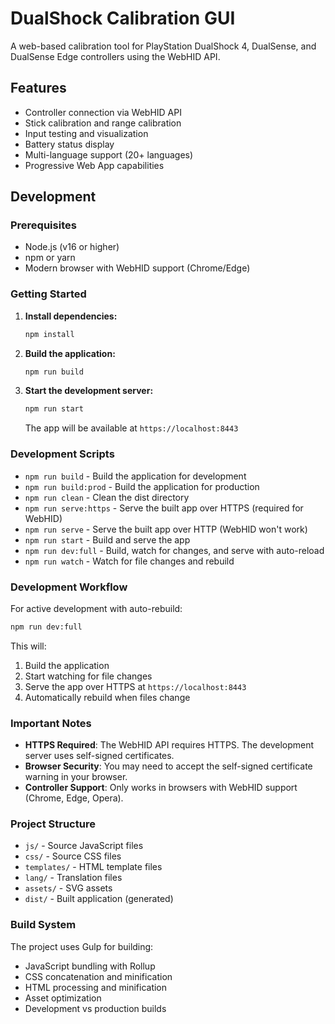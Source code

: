 # DualShock Calibration GUI

A web-based calibration tool for PlayStation DualShock 4, DualSense, and DualSense Edge controllers using the WebHID API.

## Features

- Controller connection via WebHID API
- Stick calibration and range calibration
- Input testing and visualization
- Battery status display
- Multi-language support (20+ languages)
- Progressive Web App capabilities

## Development

### Prerequisites

- Node.js (v16 or higher)
- npm or yarn
- Modern browser with WebHID support (Chrome/Edge)

### Getting Started

1. **Install dependencies:**

   ```bash
   npm install
   ```

2. **Build the application:**

   ```bash
   npm run build
   ```

3. **Start the development server:**

   ```bash
   npm run start
   ```

   The app will be available at `https://localhost:8443`

### Development Scripts

- `npm run build` - Build the application for development
- `npm run build:prod` - Build the application for production
- `npm run clean` - Clean the dist directory
- `npm run serve:https` - Serve the built app over HTTPS (required for WebHID)
- `npm run serve` - Serve the built app over HTTP (WebHID won't work)
- `npm run start` - Build and serve the app
- `npm run dev:full` - Build, watch for changes, and serve with auto-reload
- `npm run watch` - Watch for file changes and rebuild

### Development Workflow

For active development with auto-rebuild:

```bash
npm run dev:full
```

This will:

1. Build the application
2. Start watching for file changes
3. Serve the app over HTTPS at `https://localhost:8443`
4. Automatically rebuild when files change

### Important Notes

- **HTTPS Required**: The WebHID API requires HTTPS. The development server uses self-signed certificates.
- **Browser Security**: You may need to accept the self-signed certificate warning in your browser.
- **Controller Support**: Only works in browsers with WebHID support (Chrome, Edge, Opera).

### Project Structure

- `js/` - Source JavaScript files
- `css/` - Source CSS files
- `templates/` - HTML template files
- `lang/` - Translation files
- `assets/` - SVG assets
- `dist/` - Built application (generated)

### Build System

The project uses Gulp for building:

- JavaScript bundling with Rollup
- CSS concatenation and minification
- HTML processing and minification
- Asset optimization
- Development vs production builds
